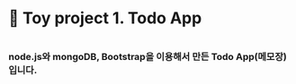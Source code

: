 <h1> 🐶 Toy project 1. Todo App <h1>
	
<h3> node.js와 mongoDB, Bootstrap을 이용해서 만든 Todo App(메모장)입니다. </h3>
